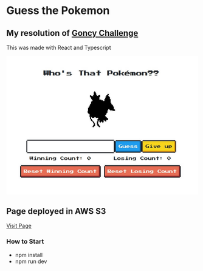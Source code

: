 # Guess the Pokemon

## My resolution of [Goncy Challenge](https://github.com/goncy/interview-challenges/tree/main/guess-pokemon)

This was made with React and Typescript

![page](./src/page.jpg)

## Page deployed in AWS S3 

[Visit Page](http://pokemon-ianrivas.s3-website.us-east-2.amazonaws.com/)

### How to Start

- npm install
- npm run dev
